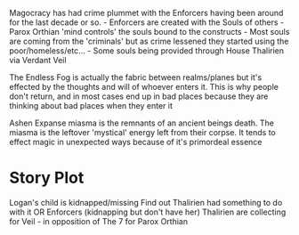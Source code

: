 Magocracy has had crime plummet with the Enforcers having been around for the last decade or so.
    - Enforcers are created with the Souls of others
    - Parox Orthian 'mind controls' the souls bound to the constructs
    - Most souls are coming from the 'criminals' but as crime lessened they started using the poor/homeless/etc...
    - Some souls being provided through House Thalirien via Verdant Veil

The Endless Fog is actually the fabric between realms/planes but it's effected by the thoughts and will of whoever enters it.  This is why people don't return, and in most cases end up in bad places because they are thinking about bad places when they enter it

Ashen Expanse miasma is the remnants of an ancient beings death.  The miasma is the leftover 'mystical' energy left from their corpse.  It tends to effect magic in unexpected ways because of it's primordeal essence



# Story Plot

Logan's child is kidnapped/missing
Find out Thalirien had something to do with it
    OR Enforcers (kidnapping but don't have her)
Thalirien are collecting for Veil
    - in opposition of The 7 for Parox Orthian
